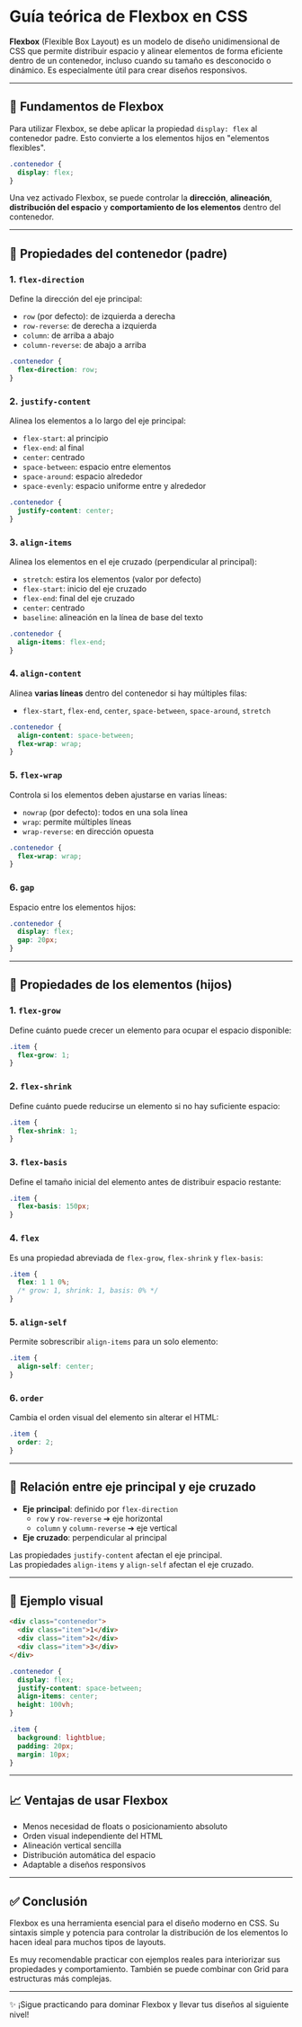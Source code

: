 # Guía teórica de Flexbox en CSS

**Flexbox** (Flexible Box Layout) es un modelo de diseño unidimensional de CSS que permite distribuir espacio y alinear elementos de forma eficiente dentro de un contenedor, incluso cuando su tamaño es desconocido o dinámico. Es especialmente útil para crear diseños responsivos.

---

## 🔧 Fundamentos de Flexbox

Para utilizar Flexbox, se debe aplicar la propiedad `display: flex` al contenedor padre. Esto convierte a los elementos hijos en "elementos flexibles".

```css
.contenedor {
  display: flex;
}
```

Una vez activado Flexbox, se puede controlar la **dirección**, **alineación**, **distribución del espacio** y **comportamiento de los elementos** dentro del contenedor.

---

## 📄 Propiedades del contenedor (padre)

### 1. `flex-direction`
Define la dirección del eje principal:

- `row` (por defecto): de izquierda a derecha
- `row-reverse`: de derecha a izquierda
- `column`: de arriba a abajo
- `column-reverse`: de abajo a arriba

```css
.contenedor {
  flex-direction: row;
}
```

### 2. `justify-content`
Alinea los elementos a lo largo del eje principal:

- `flex-start`: al principio
- `flex-end`: al final
- `center`: centrado
- `space-between`: espacio entre elementos
- `space-around`: espacio alrededor
- `space-evenly`: espacio uniforme entre y alrededor

```css
.contenedor {
  justify-content: center;
}
```

### 3. `align-items`
Alinea los elementos en el eje cruzado (perpendicular al principal):

- `stretch`: estira los elementos (valor por defecto)
- `flex-start`: inicio del eje cruzado
- `flex-end`: final del eje cruzado
- `center`: centrado
- `baseline`: alineación en la línea de base del texto

```css
.contenedor {
  align-items: flex-end;
}
```

### 4. `align-content`
Alinea **varias líneas** dentro del contenedor si hay múltiples filas:

- `flex-start`, `flex-end`, `center`, `space-between`, `space-around`, `stretch`

```css
.contenedor {
  align-content: space-between;
  flex-wrap: wrap;
}
```

### 5. `flex-wrap`
Controla si los elementos deben ajustarse en varias líneas:

- `nowrap` (por defecto): todos en una sola línea
- `wrap`: permite múltiples líneas
- `wrap-reverse`: en dirección opuesta

```css
.contenedor {
  flex-wrap: wrap;
}
```

### 6. `gap`
Espacio entre los elementos hijos:

```css
.contenedor {
  display: flex;
  gap: 20px;
}
```

---

## 📅 Propiedades de los elementos (hijos)

### 1. `flex-grow`
Define cuánto puede crecer un elemento para ocupar el espacio disponible:

```css
.item {
  flex-grow: 1;
}
```

### 2. `flex-shrink`
Define cuánto puede reducirse un elemento si no hay suficiente espacio:

```css
.item {
  flex-shrink: 1;
}
```

### 3. `flex-basis`
Define el tamaño inicial del elemento antes de distribuir espacio restante:

```css
.item {
  flex-basis: 150px;
}
```

### 4. `flex`
Es una propiedad abreviada de `flex-grow`, `flex-shrink` y `flex-basis`:

```css
.item {
  flex: 1 1 0%;
  /* grow: 1, shrink: 1, basis: 0% */
}
```

### 5. `align-self`
Permite sobrescribir `align-items` para un solo elemento:

```css
.item {
  align-self: center;
}
```

### 6. `order`
Cambia el orden visual del elemento sin alterar el HTML:

```css
.item {
  order: 2;
}
```

---

## 🔄 Relación entre eje principal y eje cruzado

- **Eje principal**: definido por `flex-direction`
  - `row` y `row-reverse` ➔ eje horizontal
  - `column` y `column-reverse` ➔ eje vertical
- **Eje cruzado**: perpendicular al principal

Las propiedades `justify-content` afectan el eje principal.  
Las propiedades `align-items` y `align-self` afectan el eje cruzado.

---

## 🔬 Ejemplo visual

```html
<div class="contenedor">
  <div class="item">1</div>
  <div class="item">2</div>
  <div class="item">3</div>
</div>
```

```css
.contenedor {
  display: flex;
  justify-content: space-between;
  align-items: center;
  height: 100vh;
}

.item {
  background: lightblue;
  padding: 20px;
  margin: 10px;
}
```

---

## 📈 Ventajas de usar Flexbox

- Menos necesidad de floats o posicionamiento absoluto
- Orden visual independiente del HTML
- Alineación vertical sencilla
- Distribución automática del espacio
- Adaptable a diseños responsivos

---

## ✅ Conclusión
Flexbox es una herramienta esencial para el diseño moderno en CSS. Su sintaxis simple y potencia para controlar la distribución de los elementos lo hacen ideal para muchos tipos de layouts.

Es muy recomendable practicar con ejemplos reales para interiorizar sus propiedades y comportamiento. También se puede combinar con Grid para estructuras más complejas.

---

✨ ¡Sigue practicando para dominar Flexbox y llevar tus diseños al siguiente nivel!

